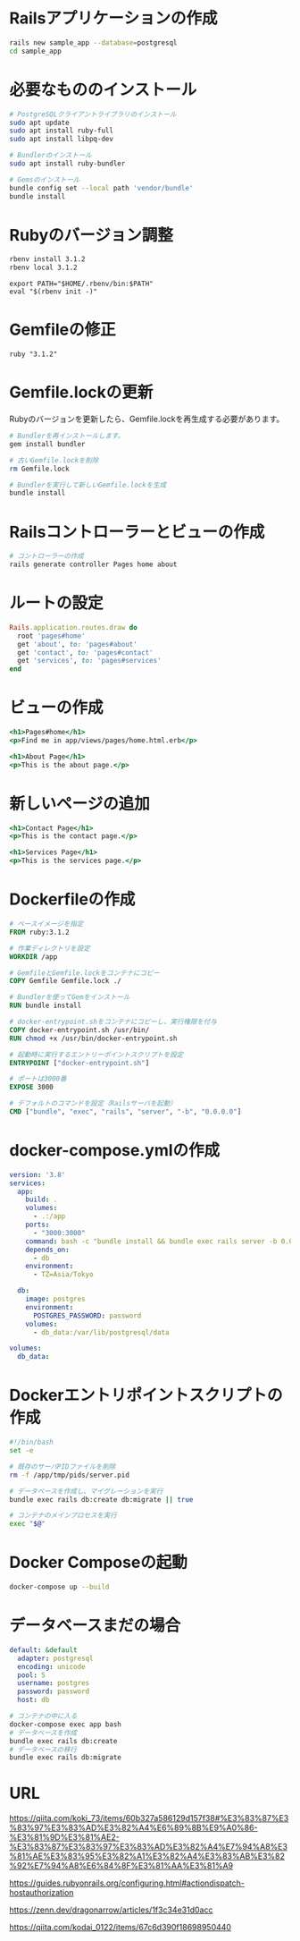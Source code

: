 
# Railsアプリケーションの作成

```bash
rails new sample_app --database=postgresql
cd sample_app
```

# 必要なもののインストール

```bash
# PostgreSQLクライアントライブラリのインストール
sudo apt update
sudo apt install ruby-full
sudo apt install libpq-dev

# Bundlerのインストール
sudo apt install ruby-bundler

# Gemsのインストール
bundle config set --local path 'vendor/bundle'
bundle install
```

# Rubyのバージョン調整

```bash
rbenv install 3.1.2
rbenv local 3.1.2
```

```:.bashrc
export PATH="$HOME/.rbenv/bin:$PATH"
eval "$(rbenv init -)"
```

# Gemfileの修正

```ruby:Gemfile
ruby "3.1.2"
```

# Gemfile.lockの更新

Rubyのバージョンを更新したら、Gemfile.lockを再生成する必要があります。

```bash
# Bundlerを再インストールします。
gem install bundler

# 古いGemfile.lockを削除
rm Gemfile.lock

# Bundlerを実行して新しいGemfile.lockを生成
bundle install
```

# Railsコントローラーとビューの作成

```bash
# コントローラーの作成
rails generate controller Pages home about
```

# ルートの設定

```ruby:config/routes.rb
Rails.application.routes.draw do
  root 'pages#home'
  get 'about', to: 'pages#about'
  get 'contact', to: 'pages#contact'
  get 'services', to: 'pages#services'
end
```

# ビューの作成

```html:app/views/pages/home.html.erb
<h1>Pages#home</h1>
<p>Find me in app/views/pages/home.html.erb</p>
```

```html:app/views/pages/about.html.erb
<h1>About Page</h1>
<p>This is the about page.</p>
```

# 新しいページの追加

```html:app/views/pages/contact.html.erb
<h1>Contact Page</h1>
<p>This is the contact page.</p>
```

```html:app/views/pages/services.html.erb
<h1>Services Page</h1>
<p>This is the services page.</p>
```

# Dockerfileの作成

```dockerfile
# ベースイメージを指定
FROM ruby:3.1.2

# 作業ディレクトリを設定
WORKDIR /app

# GemfileとGemfile.lockをコンテナにコピー
COPY Gemfile Gemfile.lock ./

# Bundlerを使ってGemをインストール
RUN bundle install

# docker-entrypoint.shをコンテナにコピーし、実行権限を付与
COPY docker-entrypoint.sh /usr/bin/
RUN chmod +x /usr/bin/docker-entrypoint.sh

# 起動時に実行するエントリーポイントスクリプトを設定
ENTRYPOINT ["docker-entrypoint.sh"]

# ポートは3000番
EXPOSE 3000

# デフォルトのコマンドを設定（Railsサーバを起動）
CMD ["bundle", "exec", "rails", "server", "-b", "0.0.0.0"]
```

# docker-compose.ymlの作成

```yml
version: '3.8'
services:
  app: 
    build: .
    volumes:
      - .:/app
    ports:
      - "3000:3000"
    command: bash -c "bundle install && bundle exec rails server -b 0.0.0.0"
    depends_on:
      - db
    environment:
      - TZ=Asia/Tokyo

  db:
    image: postgres
    environment:
      POSTGRES_PASSWORD: password
    volumes:
      - db_data:/var/lib/postgresql/data

volumes:
  db_data:
```

# Dockerエントリポイントスクリプトの作成

```bash
#!/bin/bash
set -e

# 既存のサーバPIDファイルを削除
rm -f /app/tmp/pids/server.pid

# データベースを作成し、マイグレーションを実行
bundle exec rails db:create db:migrate || true

# コンテナのメインプロセスを実行
exec "$@"
```

# Docker Composeの起動

```bash
docker-compose up --build
```

# データベースまだの場合

```yml:config/database.yml
default: &default
  adapter: postgresql
  encoding: unicode
  pool: 5
  username: postgres
  password: password
  host: db
```

```bash
# コンテナの中に入る
docker-compose exec app bash
# データベースを作成
bundle exec rails db:create
# データベースの移行
bundle exec rails db:migrate
```

# URL

https://qiita.com/koki_73/items/60b327a586129d157f38#%E3%83%87%E3%83%97%E3%83%AD%E3%82%A4%E6%89%8B%E9%A0%86-%E3%81%9D%E3%81%AE2-%E3%83%87%E3%83%97%E3%83%AD%E3%82%A4%E7%94%A8%E3%81%AE%E3%83%95%E3%82%A1%E3%82%A4%E3%83%AB%E3%82%92%E7%94%A8%E6%84%8F%E3%81%AA%E3%81%A9

https://guides.rubyonrails.org/configuring.html#actiondispatch-hostauthorization

https://zenn.dev/dragonarrow/articles/1f3c34e31d0acc

https://qiita.com/kodai_0122/items/67c6d390f18698950440